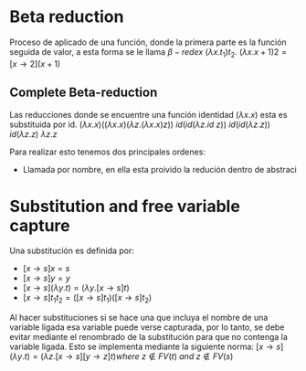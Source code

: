 # Beta reduction
Proceso de aplicado de una función, donde la primera parte es la función seguida de valor, a esta forma se le llama $\beta-redex$ $(\lambda x.t_1)t_2$.
$(\lambda x.x+1)2 = [x\rightarrow2](x+1)$
## Complete Beta-reduction
Las reducciones donde se encuentre una función identidad $(\lambda x.x)$ esta es substituida por id.
$(\lambda x.x)((\lambda x.x)(\lambda z.(\lambda x.x)z))$
$id(id(\lambda z.id\ z))$
$id(id(\lambda z.z))$
$id(\lambda z.z)$
$\lambda z.z$

Para realizar esto tenemos dos principales ordenes:
- Llamada por nombre, en ella esta proivido la redución dentro de abstraci
# Substitution and free variable capture
Una substitución es definida por:
- $[x\rightarrow s]x=s$
- $[x\rightarrow s]y=y$
- $[x\rightarrow s](\lambda y.t)=(\lambda y.[x\rightarrow s]t)$
- $[x\rightarrow s]t_1 t_2=([x\rightarrow s]t_1)([x\rightarrow s]t_2)$

Al hacer substituciones si se hace una que incluya el nombre de una variable ligada esa variable puede verse capturada, por lo tanto, se debe evitar mediante el renombrado de la substitución para que no contenga la variable ligada. Esto se implementa mediante la siguiente norma:
$[x\rightarrow s](\lambda y . t)=(\lambda z . [x\rightarrow s][y\rightarrow z] t)where\ z\notin FV(t)\ and\ z \notin FV(s)$
